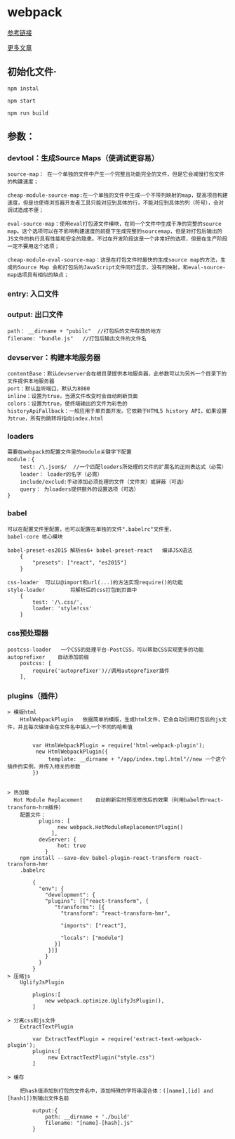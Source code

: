 # webpack
[参考链接](http://www.jianshu.com/p/42e11515c10f)

[更多文章](http://blog.csdn.net/keliyxyz/article/details/51571386)

## 初始化文件·
	
	npm instal 
   
	npm start
	
	npm run build

## 参数：

### devtool：生成Source Maps（使调试更容易）
	source-map： 在一个单独的文件中产生一个完整且功能完全的文件，但是它会减慢打包文件的构建速度；

	cheap-module-source-map:在一个单独的文件中生成一个不带列映射的map，提高项目构建速度，但是也使得浏览器开发者工具只能对应到具体的行，不能对应到具体的列（符号），会对调试造成不便；

	eval-source-map：使用eval打包源文件模块，在同一个文件中生成干净的完整的source map。这个选项可以在不影响构建速度的前提下生成完整的sourcemap，但是对打包后输出的JS文件的执行具有性能和安全的隐患。不过在开发阶段这是一个非常好的选项，但是在生产阶段一定不要用这个选项；

	cheap-module-eval-source-map：这是在打包文件时最快的生成source map的方法，生成的Source Map 会和打包后的JavaScript文件同行显示，没有列映射，和eval-source-map选项具有相似的缺点；


### entry: 入口文件

### output: 出口文件
	path： __dirname + "pubilc"  //打包后的文件存放的地方
	filename: "bundle.js"	//打包后输出文件的文件名

### devserver：构建本地服务器
	contentBase：默认devserver会在根目录提供本地服务器，此参数可以为另外一个目录下的文件提供本地服务器
	port：默认监听端口，默认为8080
	inline：设置为true，当源文件改变时会自动刷新页面
	colors：设置为true，使终端输出的文件为彩色的
	historyApiFallback：一般应用于单页面开发。它依赖于HTML5 history API，如果设置为true，所有的跳转将指向index.html

### loaders
	需要在webpack的配置文件里的module关键字下配置
	module：{
		test: /\.json$/  //一个匹配loaders所处理的文件的扩展名的正则表达式（必需）
		loader： loader的名字（必需）
		include/exclud:手动添加必须处理的文件（文件夹）或屏蔽（可选）
		query： 为loaders提供额外的设置选项（可选）
	}

### babel
	可以在配置文件里配置，也可以配置在单独的文件".babelrc"文件里，
	babel-core 核心模块

	babel-preset-es2015	解析es6+ babel-preset-react	编译JSX语法
		{
			"presets": ["react", "es2015"]
		}

	css-loader	可以以@import和url(...)的方法实现require()的功能
	style-loader		将解析后的css打包到页面中
		{
			test: '/\.css/',
			loader: 'style!css' 
		}

### css预处理器
	postcss-loader   一个CSS的处理平台-PostCSS，可以帮助CSS实现更多的功能
	autoprefixer	自动添加前缀
		postcss: [
    		require('autoprefixer')//调用autoprefixer插件
  		],

###	plugins（插件）


	> 模版html
		HtmlWebpackPlugin	依据简单的模版，生成html文件，它会自动引用打包后的js文件，并且每次编译会在文件名中插入一个不同的哈希值	


			var HtmlWebpackPlugin = require('html-webpack-plugin');
			 new HtmlWebpackPlugin({
     			 template: __dirname + "/app/index.tmpl.html"//new 一个这个插件的实例，并传入相关的参数
    		})


	> 热加载
	  Hot Module Replacement	自动刷新实时预览修改后的效果（利用babel的react-transform-hrm插件）
		配置文件：	
			  plugins: [
				    new webpack.HotModuleReplacementPlugin()
				  ],
			  devServer: {
					hot: true
				}
		npm install --save-dev babel-plugin-react-transform react-transform-hmr
		.babelrc
			
			{
			  "env": {
			    "development": {
			    "plugins": [["react-transform", {
			       "transforms": [{
			         "transform": "react-transform-hmr",
			
			         "imports": ["react"],
			
			         "locals": ["module"]
			       }]
			     }]]
			    }
			  }
			}
	> 压缩js
		UglifyJsPlugin
			
			plugins:[
				new webpack.optimize.UglifyJsPlugin(),
			]
			    
	> 分离css和js文件
		ExtractTextPlugin	

			var ExtractTextPlugin = require('extract-text-webpack-plugin');
			plugins:[
				 new ExtractTextPlugin("style.css")
			]	
	
	> 缓存
	
		把hash值添加到打包的文件名中，添加特殊的字符串混合体：([name],[id] and [hash1])到输出文件名前

			output:{
				path: __dirname + './build'
				filename: "[name]-[hash].js"
			}
		

		
